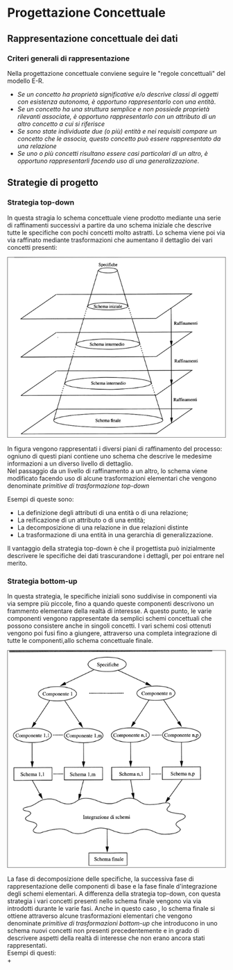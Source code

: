 # Progettazione Concettuale  
## Rappresentazione concettuale dei dati  
### Criteri generali di rappresentazione  
Nella progettazione concettuale conviene seguire le "regole concettuali" del modello E-R.  

+ *Se un concetto ha proprietà significative e/o descrive classi di oggetti con esistenza autonoma, è opportuno rappresentarlo con una entità*.
+ *Se un concetto ha una struttura semplice e non possiede proprietà rilevanti associate, è opportuno rappresentarlo con un attributo di un altro concetto a cui si riferisce*  
+ *Se sono state individuate due (o più) entità e nei requisiti compare un concetto che le associa, questo concetto può essere rappresentato da una relazione*  
+ *Se uno o più concetti risultano essere casi particolari di un altro, è opportuno rappresentarli facendo uso di una generalizzazione*.  

## Strategie di progetto   
### Strategia top-down  
In questa stragia lo schema concettuale viene prodotto mediante una serie di raffinamenti successivi a partire da uno schema iniziale che descrive tutte le specifiche con pochi concetti molto astratti. Lo schema viene poi via via raffinato mediante trasformazioni che aumentano il dettaglio dei vari concetti presenti:  

![top-down](./Screen/top-down.png)  

In figura vengono rappresentati i diversi piani di raffinamento del processo: ogniuno di questi piani contiene uno schema che descrive le medesime informazioni a un diverso livello di dettaglio.   
Nel passaggio da un livello di raffinamento a un altro, lo schema viene modificato facendo uso di alcune trasformazioni elementari che vengono denominate *primitive di trasformazione top-down*  

Esempi di queste sono:  
+ La definizione degli attributi di una entità o di una relazione;  
+ La reificazione di un attributo o di una entità;  
+ La decomposizione di una relazione in due relazioni distinte  
+ La trasformazione di una entità in una gerarchia di generalizzazione.  

Il vantaggio della strategia top-down è che il progettista può inizialmente descrivere le specifiche dei dati trascurandone i dettagli, per poi entrare nel merito.  

### Strategia bottom-up  

In questa strategia, le specifiche iniziali sono suddivise in componenti via via sempre più piccole, fino a quando queste componenti descrivono un frammento elementare della realtà di interesse. A questo punto, le varie componenti vengono rappresentate da semplici schemi concettuali che possono consistere anche in singoli concetti. I vari schemi così ottenuti vengono poi fusi fino a giungere, attraverso una completa integrazione di tutte le componenti,allo schema concettuale finale.  

![bottom-up](./Screen/bottom_up.png)  

La fase di decomposizione delle specifiche, la successiva fase di rappresentazione delle componenti di base e la fase finale d'integrazione degli schemi elementari. A differenza della strategia top-down, con questa strategia i vari concetti presenti nello schema finale vengono via via introdotti durante le varie fasi. Anche in questo caso , lo schema finale si ottiene attraverso alcune trasformazioni elementari che vengono denominate *primitive di trasformazioni bottom-up* che introducono in uno schema nuovi concetti non presenti precedentemente e in grado di descrivere aspetti della realtà di interesse che non erano ancora stati rappresentati.  
Esempi di questi:  
+ 

